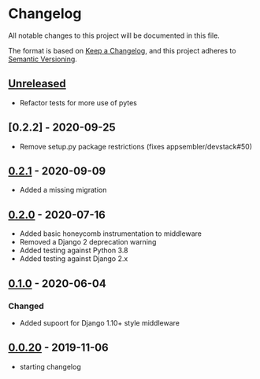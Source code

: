 # Changelog

All notable changes to this project will be documented in this file.

The format is based on [Keep a Changelog](https://keepachangelog.com/en/1.0.0/),
and this project adheres to [Semantic Versioning](https://semver.org/spec/v2.0.0.html).

## [Unreleased]

 - Refactor tests for more use of pytes

## [0.2.2] - 2020-09-25

 - Remove setup.py package restrictions (fixes appsembler/devstack#50)

## [0.2.1] - 2020-09-09

- Added a missing migration

## [0.2.0] - 2020-07-16

- Added basic honeycomb instrumentation to middleware
- Removed a Django 2 deprecation warning
- Added testing against Python 3.8
- Added testing against Django 2.x

## [0.1.0] - 2020-06-04

### Changed

- Added supoort for Django 1.10+ style middleware

## [0.0.20] - 2019-11-06

- starting changelog

[unreleased]: https://github.com/appsembler/django-tiers/compare/v0.2.2...HEAD
[0.2.1]: https://github.com/appsembler/django-tiers/compare/v0.2.1...v0.2.2
[0.2.1]: https://github.com/appsembler/django-tiers/compare/v0.2.0...v0.2.1
[0.2.0]: https://github.com/appsembler/django-tiers/compare/v0.1.0...v0.2.0
[0.1.0]: https://github.com/appsembler/django-tiers/compare/v0.0.20...v0.1.0
[0.0.20]: https://github.com/appsembler/django-tiers/releases/tag/v0.0.20
